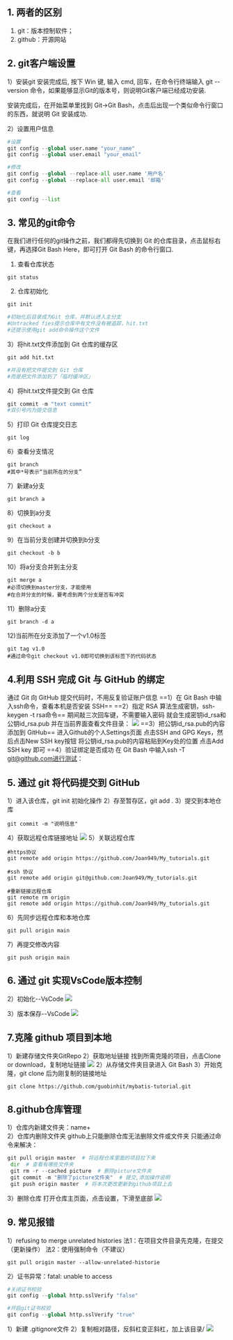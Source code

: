 ## 1. 两者的区别
1) git：版本控制软件；
2) github：开源网站

## 2. git客户端设置
1）安装git
安装完成后, 按下 Win 键, 输入 cmd, 回车，在命令行终端输入 git --version 命令，如果能够显示Git的版本号，则说明Git客户端已经成功安装.

安装完成后，在开始菜单里找到 Git->Git Bash，点击后出现一个类似命令行窗口的东西，就说明 Git 安装成功.

2）设置用户信息
```python
#设置
git config --global user.name "your_name" 
git config --global user.email "your_email" 

#修改
git config --global --replace-all user.name '用户名'
git config --global --replace-all user.email '邮箱'

#查看
git config --list
```


## 3. 常见的git命令
在我们进行任何的git操作之前，我们都得先切换到 Git 的仓库目录，点击鼠标右键，再选择Git Bash Here，即可打开 Git Bash 的命令行窗口.

1) 查看仓库状态
```
git status
```

2) 仓库初始化
```python
git init

#初始化后目录成为Git 仓库，并默认进入主分支
#Untracked fies提示仓库中有文件没有被追踪，hit.txt
#还提示使用git add命令操作这个文件
```

3）将hit.txt文件添加到 Git 仓库的缓存区
```python
git add hit.txt

#并没有把文件提交到 Git 仓库
#而是把文件添加到了「临时缓冲区」
```

4）将hit.txt文件提交到 Git 仓库
```python
git commit -m "text commit"
#双引号内为提交信息
```

5）打印 Git 仓库提交日志
```
git log
```

6）查看分支情况
```
git branch
#其中*号表示“当前所在的分支”
```

7）新建a分支
```
git branch a
```

8）切换到a分支
```
git checkout a
```

9）在当前分支创建并切换到b分支
```
git checkout -b b
```

10）将a分支合并到主分支
```
git merge a
#必须切换到master分支，才能使用
#在合并分支的时候，要考虑到两个分支是否有冲突
```
11）删除a分支
```
git branch -d a
```


12)当前所在分支添加了一个v1.0标签
```
git tag v1.0
#通过命令git checkout v1.0即可切换到该标签下的代码状态
```

## 4.利用 SSH 完成 Git 与 GitHub 的绑定
通过 Git 向 GitHub 提交代码时，不用反复验证账户信息
==1）在 Git Bash 中输入ssh命令，查看本机是否安装 SSH==
==2）指定 RSA 算法生成密钥，ssh-keygen -t rsa命令==
期间敲三次回车键，不需要输入密码
就会生成密钥id_rsa和公钥id_rsa.pub
并在当前界面查看文件目录：
![](images/2023-09-02-09-05-07.png)
==3）把公钥id_rsa.pub的内容添加到 GitHub==
进入Github的个人Settings页面
点击SSH and GPG Keys，然后点击New SSH key按钮
将公钥id_rsa.pub的内容粘贴到Key处的位置
点击Add SSH key 即可
==4）验证绑定是否成功
在 Git Bash 中输入ssh -T git@github.com进行测试：

## 5. 通过 git 将代码提交到 GitHub
1）进入该仓库，git init 初始化操作
2）存至暂存区，git add .
3）提交到本地仓库
```
git commit -m "说明信息"
```
4）获取远程仓库链接地址
![](images/2023-09-02-09-33-04.png)
5）关联远程仓库
```
#https协议
git remote add origin https://github.com/Joan949/My_tutorials.git

#ssh 协议
git remote add origin git@github.com:Joan949/My_tutorials.git

#重新链接远程仓库
git remote rm origin
git remote add origin https://github.com/Joan949/My_tutorials.git
```

6）先同步远程仓库和本地仓库
```
git pull origin main
```
7）再提交修改内容
```
git push origin main
```

## 6. 通过 git 实现VsCode版本控制
2）初始化--VsCode
![](images/2023-09-01-20-55-21.png)

3）版本保存--VsCode
![](images/2023-09-01-20-51-27.png)


## 7.克隆 github 项目到本地
1）新建存储文件夹GitRepo
2）获取地址链接
找到所需克隆的项目，点击Clone or download，复制地址链接
![](images/2023-09-02-09-20-14.png)
2）从存储文件夹目录进入 Git Bash
3）开始克隆，git clone 后为刚复制的链接地址
```
git clone https://github.com/guobinhit/mybatis-tutorial.git 
```

## 8.github仓库管理
1）仓库内新建文件夹：name+\
2）仓库内删除文件夹
github上只能删除仓库无法删除文件或文件夹
只能通过命令来解决：
```python
git pull origin master  # 将远程仓库里面的项目拉下来
 dir  # 查看有哪些文件夹
 git rm -r --cached picture  # 删除picture文件夹
 git commit -m "删除了picture文件夹"  # 提交,添加操作说明
 git push origin master  # 将本次更改更新到github项目上去
```
3）删除仓库
打开仓库主页面，点击设置，下滑至底部
![](images/2023-09-02-11-03-25.png)




## 9. 常见报错
1）refusing to merge unrelated histories
法1：在项目文件目录先克隆，在提交（更新操作）
法2：使用强制命令（不建议）
```
git pull origin master --allow-unrelated-historie
```

2）证书异常：fatal: unable to access
```python
#关闭证书校验
git config --global http.sslVerify "false"

#开启git证书校验
git config --global http.sslVerify "true"
```

1）新建 .gitignore文件
2）复制相对路径，反斜杠变正斜杠，加上该目录/
![](images/2023-09-02-15-23-01.png)